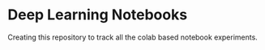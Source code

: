 # Deep Learning Notebooks

Creating this repository to track all the colab based notebook experiments. 
